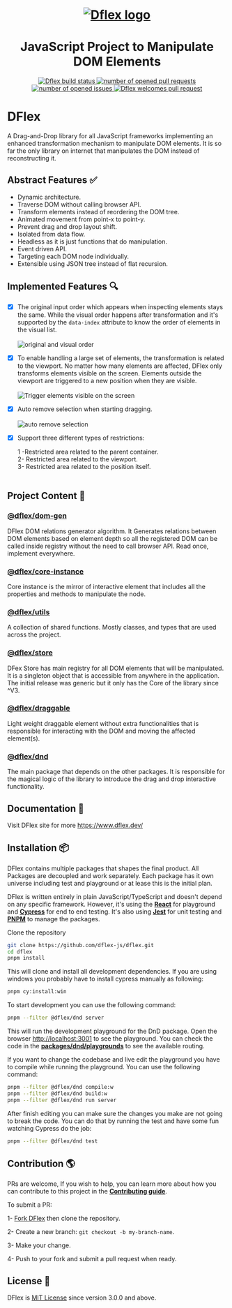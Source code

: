 <h1 align="center">
  <a href="https://www.dflex.dev/" target="_blank">
    <img
    src="https://raw.githubusercontent.com/jalal246/dflex/master/DFlex-readme.png"
    alt="Dflex logo" />
  </a>
</h1>

<h1 align="center">JavaScript Project to Manipulate DOM Elements</h1>

<p align="center">
  <a href="https://github.com/dflex-js/dflex">
    <img
    src="https://img.shields.io/github/workflow/status/jalal246/dflex/Unit Test"
    alt="Dflex build status" />
  </a>
  <a href="https://github.com/dflex-js/dflex/pulls">
    <img
    src="https://img.shields.io/github/issues-pr/dflex-js/dflex"
    alt="number of opened pull requests"/>
  </a>
  <a href="https://github.com/dflex-js/dflex/issues">
  <img
    src="https://img.shields.io/github/issues/dflex-js/dflex"
    alt="number of opened issues"/>
  </a>
  <a href="https://github.com/dflex-js/dflex/pulls">
   <img
   src="https://img.shields.io/badge/PRs-welcome-brightgreen.svg"
   alt="Dflex welcomes pull request" />
  </a>
</p>

# DFlex

A Drag-and-Drop library for all JavaScript frameworks implementing an enhanced
transformation mechanism to manipulate DOM elements. It is so far the only
library on internet that manipulates the DOM instead of reconstructing it.

## Abstract Features ✅

- Dynamic architecture.
- Traverse DOM without calling browser API.
- Transform elements instead of reordering the DOM tree.
- Animated movement from point-x to point-y.
- Prevent drag and drop layout shift.
- Isolated from data flow.
- Headless as it is just functions that do manipulation.
- Event driven API.
- Targeting each DOM node individually.
- Extensible using JSON tree instead of flat recursion.

## Implemented Features 🔍

- [x] The original input order which appears when inspecting elements stays the
      same. While the visual order happens after transformation and it's supported by the
      `data-index` attribute to know the order of elements in the visual list.<br/><br/>
      ![original and visual order](https://user-images.githubusercontent.com/19228730/126757232-0e72a153-7fba-4868-b881-d29f2439d510.gif)

- [x] To enable handling a large set of elements, the transformation is related
      to the viewport. No matter how many elements are affected, DFlex only
      transforms elements visible on the screen. Elements outside the viewport are
      triggered to a new position when they are visible.<br/><br/>
      ![Trigger elements visible on the screen](https://user-images.githubusercontent.com/19228730/126758576-e716787d-3ff7-44cb-883a-c6b7064e30e5.gif)

- [x] Auto remove selection when starting dragging.<br/><br/>
      ![auto remove selection](https://user-images.githubusercontent.com/19228730/126760772-6436c13b-141d-4312-a2eb-f52422d66bba.gif)

- [x] Support three different types of restrictions:

  1 -Restricted area related to the parent container.<br/>
  2- Restricted area related to the viewport.<br/>
  3- Restricted area related to the position itself.<br/><br/>

## Project Content 🚀

### [**@dflex/dom-gen**](https://github.com/dflex-js/dflex/tree/master/packages/dom-gen)

DFlex DOM relations generator algorithm. It Generates relations between DOM elements based
on element depth so all the registered DOM can be called inside registry without
the need to call browser API. Read once, implement everywhere.

### [**@dflex/core-instance**](https://github.com/dflex-js/dflex/tree/master/packages/core-instance)

Core instance is the mirror of interactive element that includes all the properties and methods to manipulate the node.

### [**@dflex/utils**](https://github.com/dflex-js/dflex/tree/master/packages/utils)

A collection of shared functions. Mostly classes, and types that are used across
the project.

### [**@dflex/store**](https://github.com/dflex-js/dflex/tree/master/packages/store)

DFex Store has main registry for all DOM elements that will be manipulated. It
is a singleton object that is accessible from anywhere in the application. The
initial release was generic but it only has the Core of the library since ^V3.

### [**@dflex/draggable**](https://github.com/dflex-js/dflex/tree/master/packages/draggable)

Light weight draggable element without extra functionalities that is
responsible for interacting with the DOM and moving the affected element(s).

### [**@dflex/dnd**](https://github.com/dflex-js/dflex/tree/master/packages/dnd)

The main package that depends on the other packages. It is responsible for the
magical logic of the library to introduce the drag and drop interactive
functionality.

## Documentation 📖

Visit DFlex site for more <https://www.dflex.dev/>

## Installation 📦

DFlex contains multiple packages that shapes the final product. All Packages are
decoupled and work separately. Each package has it own universe including test
and playground or at lease this is the initial plan.

DFlex is written entirely in plain JavaScript/TypeScript and doesn't depend on
any specific framework. However, it's using the
[**React**](https://reactjs.org/) for playground and
[**Cypress**](https://www.cypress.io/) for end to end testing. It's also
using [**Jest**](https://jestjs.io/) for unit testing and
[**PNPM**](https://pnpm.io/) to manage the packages.

Clone the repository

```bash
git clone https://github.com/dflex-js/dflex.git
cd dflex
pnpm install
```

This will clone and install all development dependencies. If you are using
windows you probably have to install cypress manually as following:

```bash
pnpm cy:install:win
```

To start development you can use the following command:

```bash
pnpm --filter @dflex/dnd server
```

This will run the development playground for the DnD package. Open the browser
[http://localhost:3001](http://localhost:3001) to see the playground. You can
check the code in the
[**packages/dnd/playgrounds**](https://github.com/dflex-js/dflex/blob/dev/update_main_page/packages/dnd/playgrounds/dflex-react-dnd/src/App.tsx)
to see the available routing.

If you want to change the codebase and live edit the playground you have to
compile while running the playground. You can use the following command:

```bash
pnpm --filter @dflex/dnd compile:w
pnpm --filter @dflex/dnd build:w
pnpm --filter @dflex/dnd run server

```

After finish editing you can make sure the changes you make are not going to
break the code. You can do that by running the test and have some fun watching
Cypress do the job:

```bash
pnpm --filter @dflex/dnd test
```

## Contribution 🌎

PRs are welcome, If you wish to help, you can learn more about how you can
contribute to this project in the [**Contributing guide**](/CONTRIBUTING.md).

To submit a PR:

1- [Fork DFlex](https://github.com/dflex-js/dflex/fork) then clone the
repository.

2- Create a new branch: `git checkout -b my-branch-name`.

3- Make your change.

4- Push to your fork and submit a pull request when ready.

## License 🤝

DFlex is [MIT License](LICENSE) since version 3.0.0 and above.
